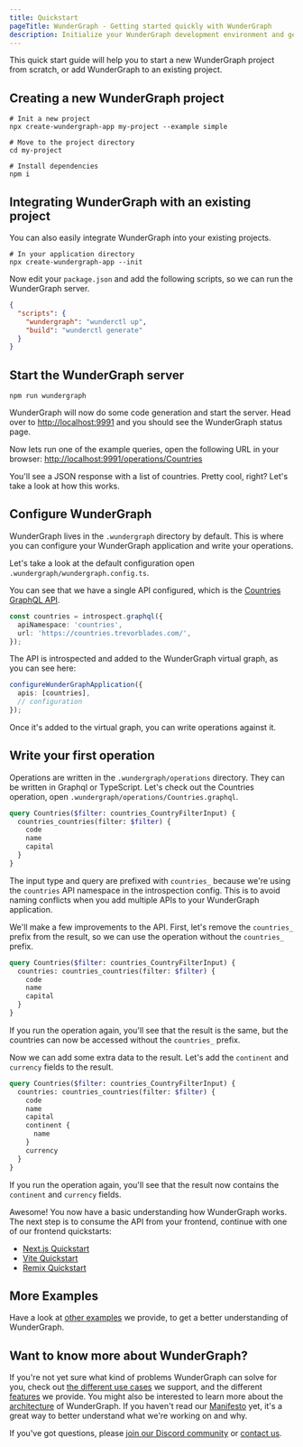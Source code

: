 ```yaml
---
title: Quickstart
pageTitle: WunderGraph - Getting started quickly with WunderGraph
description: Initialize your WunderGraph development environment and get started using WunderGraph
---
```


This quick start guide will help you to start a new WunderGraph project from scratch, or add WunderGraph to an existing project.

## Creating a new WunderGraph project

```shell
# Init a new project
npx create-wundergraph-app my-project --example simple

# Move to the project directory
cd my-project

# Install dependencies
npm i
```

## Integrating WunderGraph with an existing project

You can also easily integrate WunderGraph into your existing projects.

```shell
# In your application directory
npx create-wundergraph-app --init
```

Now edit your `package.json` and add the following scripts, so we can run the WunderGraph server.

```json
{
  "scripts": {
    "wundergraph": "wunderctl up",
    "build": "wunderctl generate"
  }
}
```

## Start the WunderGraph server

```shell
npm run wundergraph
```

WunderGraph will now do some code generation and start the server.
Head over to [http://localhost:9991](http://localhost:9991) and you should see the WunderGraph status page.

Now lets run one of the example queries, open the following URL in your browser:
[http://localhost:9991/operations/Countries](http://localhost:9991/operations/Countries)

You'll see a JSON response with a list of countries.
Pretty cool, right? Let's take a look at how this works.

## Configure WunderGraph

WunderGraph lives in the `.wundergraph` directory by default. This is where you can configure your WunderGraph application and write your operations.

Let's take a look at the default configuration open `.wundergraph/wundergraph.config.ts`.

You can see that we have a single API configured, which is the [Countries GraphQL API](https://countries.trevorblades.com/).

```ts
const countries = introspect.graphql({
  apiNamespace: 'countries',
  url: 'https://countries.trevorblades.com/',
});
```

The API is introspected and added to the WunderGraph virtual graph, as you can see here:

```ts
configureWunderGraphApplication({
  apis: [countries],
  // configuration
});
```

Once it's added to the virtual graph, you can write operations against it.

## Write your first operation

Operations are written in the `.wundergraph/operations` directory. They can be written in Graphql or TypeScript.
Let's check out the Countries operation, open `.wundergraph/operations/Countries.graphql`.

```graphql
query Countries($filter: countries_CountryFilterInput) {
  countries_countries(filter: $filter) {
    code
    name
    capital
  }
}
```

The input type and query are prefixed with `countries_` because we're using the `countries` API namespace in the introspection config. This is to avoid naming conflicts when you add multiple APIs to your WunderGraph application.

We'll make a few improvements to the API. First, let's remove the `countries_` prefix from the result, so we can use the operation without the `countries_` prefix.

```graphql
query Countries($filter: countries_CountryFilterInput) {
  countries: countries_countries(filter: $filter) {
    code
    name
    capital
  }
}
```

If you run the operation again, you'll see that the result is the same, but the countries can now be accessed without the `countries_` prefix.

Now we can add some extra data to the result. Let's add the `continent` and `currency` fields to the result.

```graphql
query Countries($filter: countries_CountryFilterInput) {
  countries: countries_countries(filter: $filter) {
    code
    name
    capital
    continent {
      name
    }
    currency
  }
}
```

If you run the operation again, you'll see that the result now contains the `continent` and `currency` fields.

Awesome! You now have a basic understanding how WunderGraph works. The next step is to consume the API from your frontend, continue with one of our frontend quickstarts:

- [Next.js Quickstart](/docs/getting-started/nextjs-quickstart)
- [Vite Quickstart](/docs/getting-started/vite-quickstart)
- [Remix Quickstart](/docs/getting-started/remix-quickstart)

## More Examples

Have a look at [other examples](/docs/examples) we provide, to get a better understanding of WunderGraph.

## Want to know more about WunderGraph?

If you're not yet sure what kind of problems WunderGraph can solve for you,
check out [the different use cases](/docs/use-cases) we support,
and the different [features](/docs/features) we provide.
You might also be interested to learn more about the [architecture](/docs/architecture) of WunderGraph.
If you haven't read our [Manifesto](/manifesto) yet, it's a great way to better understand what we're working on and why.

If you've got questions, please [join our Discord community](https://wundergraph.com/discord) or [contact us](https://wundergraph.com/contact/sales).
